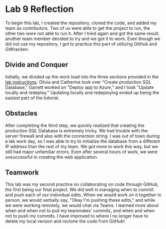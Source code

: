 # Lab 9 Reflection

To begin this lab, I created the repository, cloned the code, and added my team as contributors. Two of us were able to get the project to run, the other two were not able to run it. After I tried again and got the same result, another team member decided to try and we got it to work. Even though we did not use my repository, I got to practice this part of utilizing GitHub and GitKracken.

## Divide and Conquer

Initially, we divided up the work load into the three sections provided in the [lab instructions](https://hendrix-cs.github.io/csci340/labs/azureremote.html#:~:text=to%20the%20repo.-,Step%202,-Divide%20up%20your). Olivia and Catherine took over "Create production SQL Database," Garrett worked on "Deploy app to Azure," and I took "Update locally and redeploy." Updating locally and redeploying ended up being the easiest part of the tutorial.

## Obstacles

After completing the third step, we quickly realized that creating the production SQL Database is extremely tricky. We had trouble with the server firewall and also with the connection string. I was out of town during a lab work day, so I was able to try to initialize the database from a different IP address than the rest of my team. We got more to work this way, but we still had major unfamiliar errors. Even after several hours of work, we were unsuccessful in creating the web application.

## Teamwork

This lab was my second practice on collaborating on code through GitHub, the first being our final project. We did well in managing when to commit and push each of our individual edits. When we would work on it together in person, we would verbally say, "Okay I'm pushing these edits," and while we were working remotely, we would chat via Teams. I learned more about when and when not to pull my teammates' commits, and when and when not to push my commits. I have improved to where I no longer have to delete my local version and reclone the code from GitHub!
